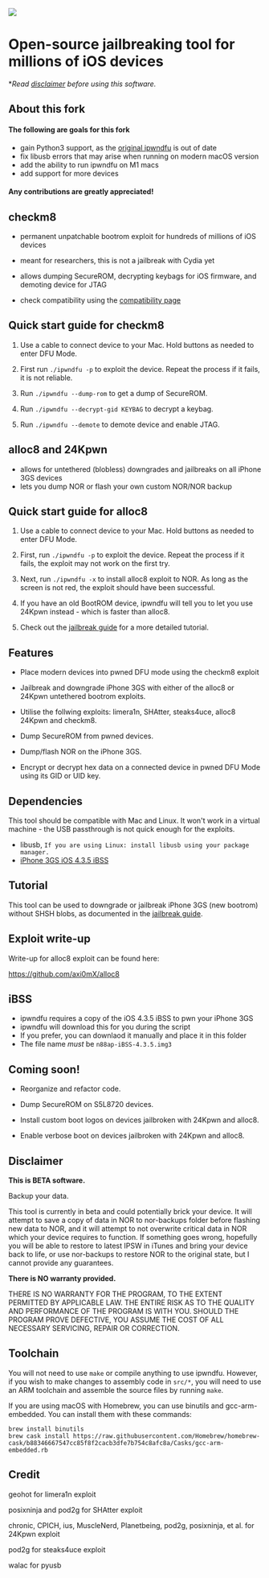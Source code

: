 ![](repo/ipwndfu.png)
# Open-source jailbreaking tool for millions of iOS devices


**Read [disclaimer](#disclaimer) before using this software.*

## About this fork
#### The following are goals for this fork

* gain Python3 support, as the [original ipwndfu](https://github.com/axi0mx/ipwndfu) is out of date
* fix libusb errors that may arise when running on modern macOS version
* add the ability to run ipwndfu on M1 macs
* add support for more devices

#### Any contributions are greatly appreciated!

## checkm8

* permanent unpatchable bootrom exploit for hundreds of millions of iOS devices

* meant for researchers, this is not a jailbreak with Cydia yet

* allows dumping SecureROM, decrypting keybags for iOS firmware, and demoting device for JTAG

* check compatibility using the [compatibility page](https://github.com/alfiecg24/ipwndfu/blob/master/Compatibility.md)
## Quick start guide for checkm8

1. Use a cable to connect device to your Mac. Hold buttons as needed to enter DFU Mode.

2. First run ```./ipwndfu -p``` to exploit the device. Repeat the process if it fails, it is not reliable.

3. Run ```./ipwndfu --dump-rom``` to get a dump of SecureROM.

4. Run ```./ipwndfu --decrypt-gid KEYBAG``` to decrypt a keybag.

5. Run ```./ipwndfu --demote``` to demote device and enable JTAG.

## alloc8 and 24Kpwn

* allows for untethered (blobless) downgrades and jailbreaks on all iPhone 3GS devices
* lets you dump NOR or flash your own custom NOR/NOR backup

## Quick start guide for alloc8

1. Use a cable to connect device to your Mac. Hold buttons as needed to enter DFU Mode.

2. First, run ```./ipwndfu -p``` to exploit the device. Repeat the process if it fails, the exploit may not work on the first try.

3. Next, run ```./ipwndfu -x``` to install alloc8 exploit to NOR. As long as the screen is not red, the exploit should have been successful.
   
4. If you have an old BootROM device, ipwndfu will tell you to let you use 24Kpwn instead - which is faster than alloc8.

5. Check out the [jailbreak guide](https://github.com/axi0mX/ipwndfu/blob/master/JAILBREAK-GUIDE.md) for a more detailed tutorial.

## Features

* Place modern devices into pwned DFU mode using the checkm8 exploit

* Jailbreak and downgrade iPhone 3GS with either of the alloc8 or 24Kpwn untethered bootrom exploits.

* Utilise the follwing exploits: limera1n, SHAtter, steaks4uce, alloc8 24Kpwn and checkm8.

* Dump SecureROM from pwned devices.

* Dump/flash NOR on the iPhone 3GS.

* Encrypt or decrypt hex data on a connected device in pwned DFU Mode using its GID or UID key.


## Dependencies

This tool should be compatible with Mac and Linux. It won't work in a virtual machine - the USB passthrough is not quick enough for the exploits.

* libusb, `If you are using Linux: install libusb using your package manager.`
* [iPhone 3GS iOS 4.3.5 iBSS](#ibss)


## Tutorial

This tool can be used to downgrade or jailbreak iPhone 3GS (new bootrom) without SHSH blobs, as documented in the [jailbreak guide](https://github.com/axi0mX/ipwndfu/blob/master/JAILBREAK-GUIDE.md).


## Exploit write-up

Write-up for alloc8 exploit can be found here:

https://github.com/axi0mX/alloc8


## iBSS

* ipwndfu requires a copy of the iOS 4.3.5 iBSS to pwn your iPhone 3GS
* ipwndfu will download this for you during the script
* If you prefer, you can downlaod it manually and place it in this folder
* The file name *must* be `n88ap-iBSS-4.3.5.img3`


## Coming soon!

* Reorganize and refactor code.

* Dump SecureROM on S5L8720 devices.

* Install custom boot logos on devices jailbroken with 24Kpwn and alloc8.

* Enable verbose boot on devices jailbroken with 24Kpwn and alloc8.

## Disclaimer

**This is BETA software.**

Backup your data.

This tool is currently in beta and could potentially brick your device. It will attempt to save a copy of data in NOR to nor-backups folder before flashing new data to NOR, and it will attempt to not overwrite critical data in NOR which your device requires to function. If something goes wrong, hopefully you will be able to restore to latest IPSW in iTunes and bring your device back to life, or use nor-backups to restore NOR to the original state, but I cannot provide any guarantees.

**There is NO warranty provided.**

THERE IS NO WARRANTY FOR THE PROGRAM, TO THE EXTENT PERMITTED BY APPLICABLE LAW. THE ENTIRE RISK AS TO THE QUALITY AND PERFORMANCE OF THE PROGRAM IS WITH YOU. SHOULD THE PROGRAM PROVE DEFECTIVE, YOU ASSUME THE COST OF ALL NECESSARY SERVICING, REPAIR OR CORRECTION.

## Toolchain

You will not need to use `make` or compile anything to use ipwndfu. However, if you wish to make changes to assembly code in `src/*`, you will need to use an ARM toolchain and assemble the source files by running `make`.

If you are using macOS with Homebrew, you can use binutils and gcc-arm-embedded. You can install them with these commands:

```
brew install binutils
brew cask install https://raw.githubusercontent.com/Homebrew/homebrew-cask/b88346667547cc85f8f2cacb3dfe7b754c8afc8a/Casks/gcc-arm-embedded.rb
```

## Credit

geohot for limera1n exploit

posixninja and pod2g for SHAtter exploit

chronic, CPICH, ius, MuscleNerd, Planetbeing, pod2g, posixninja, et al. for 24Kpwn exploit

pod2g for steaks4uce exploit

walac for pyusb
